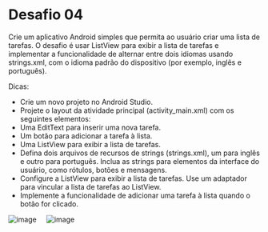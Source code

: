 # Desafio 04
Crie um aplicativo Android simples que permita ao usuário criar uma lista de tarefas. O desafio é usar ListView para exibir a lista de tarefas e implementar a funcionalidade de alternar entre dois idiomas usando strings.xml, com o idioma padrão do dispositivo (por exemplo, inglês e português).

Dicas:
- Crie um novo projeto no Android Studio. 
- Projete o layout da atividade principal (activity_main.xml) com os seguintes elementos:
- Uma EditText para inserir uma nova tarefa.
- Um botão para adicionar a tarefa à lista.
- Uma ListView para exibir a lista de tarefas.
- Defina dois arquivos de recursos de strings (strings.xml), um para inglês e outro para português. Inclua as strings para elementos da interface do usuário, como rótulos, botões e mensagens.
- Configure a ListView para exibir a lista de tarefas. Use um adaptador para vincular a lista de tarefas ao ListView.
- Implemente a funcionalidade de adicionar uma tarefa à lista quando o botão for clicado.

![image](https://github.com/raquelsantoss/Programacao-de-App/assets/80298086/5a3a35b4-72c1-40d8-bfa9-262aac710ba7) &nbsp;&nbsp;&nbsp; ![image](https://github.com/raquelsantoss/Programacao-de-App/assets/80298086/f4fc4220-8b90-4547-9a57-731ee7179ef5)

